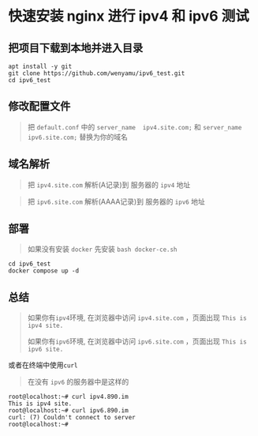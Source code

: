 # 快速安装 nginx 进行 ipv4 和 ipv6 测试

## 把项目下载到本地并进入目录
```
apt install -y git
git clone https://github.com/wenyamu/ipv6_test.git
cd ipv6_test
```

## 修改配置文件
>把 `default.conf` 中的
`server_name  ipv4.site.com;` 和 `server_name  ipv6.site.com;` 替换为你的域名

## 域名解析
>把 `ipv4.site.com` 解析(A记录)到 服务器的 `ipv4` 地址

>把 `ipv6.site.com` 解析(AAAA记录)到 服务器的 `ipv6` 地址

## 部署
>如果没有安装 `docker` 先安装 `bash docker-ce.sh`
```
cd ipv6_test
docker compose up -d
```

## 总结
>如果你有`ipv4`环境, 在浏览器中访问 `ipv4.site.com` ，页面出现 `This is ipv4 site.`
>
>如果你有`ipv6`环境, 在浏览器中访问 `ipv6.site.com` ，页面出现 `This is ipv6 site.`

或者在终端中使用`curl`
> 在没有 `ipv6` 的服务器中是这样的
```
root@localhost:~# curl ipv4.890.im
This is ipv4 site.
root@localhost:~# curl ipv6.890.im
curl: (7) Couldn't connect to server
root@localhost:~# 
```


